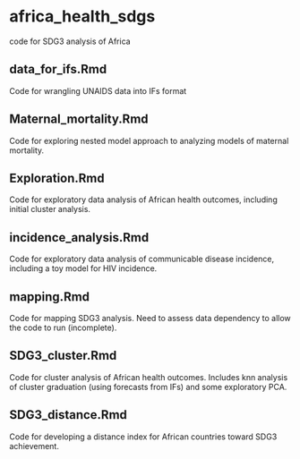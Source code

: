 # africa_health_sdgs
code for SDG3 analysis of Africa

## data_for_ifs.Rmd  
Code for wrangling UNAIDS data into IFs format

## Maternal_mortality.Rmd  
Code for exploring nested model approach to analyzing models of maternal mortality.  

## Exploration.Rmd  
Code for exploratory data analysis of African health outcomes, including initial cluster analysis.  

## incidence_analysis.Rmd  
Code for exploratory data analysis of communicable disease incidence, including a toy model for HIV incidence.  

## mapping.Rmd  
Code for mapping SDG3 analysis. Need to assess data dependency to allow the code to run (incomplete).  

## SDG3_cluster.Rmd  
Code for cluster analysis of African health outcomes. Includes knn analysis of cluster graduation (using forecasts from IFs) and some exploratory PCA.

## SDG3_distance.Rmd  
Code for developing a distance index for African countries toward SDG3 achievement.  




